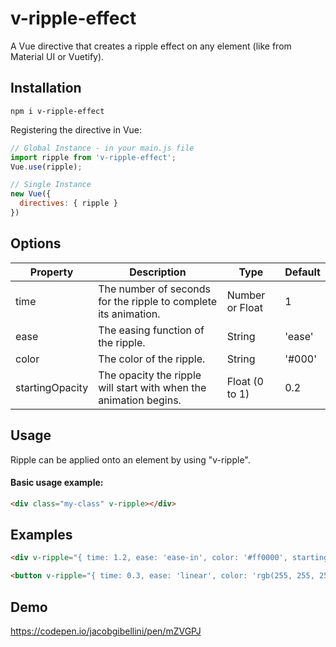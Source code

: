 # v-ripple-effect
A Vue directive that creates a ripple effect on any element (like from Material UI or Vuetify).

## Installation
```
npm i v-ripple-effect
```

Registering the directive in Vue:
```javascript
// Global Instance - in your main.js file
import ripple from 'v-ripple-effect';
Vue.use(ripple);

// Single Instance
new Vue({
  directives: { ripple }
})
```

## Options

|  Property |  Description | Type  | Default  |
|-----------|--------------|-------|----------|
| time  | The number of seconds for the ripple to complete its animation.  | Number or Float  | 1  |
|  ease |  The easing function of the ripple. | String  |  'ease' |
| color  |  The color of the ripple. | String  |  '#000' |
| startingOpacity  | The opacity the ripple will start with when the animation begins.  | Float (0 to 1)  |  0.2 |

## Usage
Ripple can be applied onto an element by using "v-ripple".

#### Basic usage example:

```html
<div class="my-class" v-ripple></div>
```

## Examples
```html
<div v-ripple="{ time: 1.2, ease: 'ease-in', color: '#ff0000', startingOpacity: 0.5 }"></div>
```

```html
<button v-ripple="{ time: 0.3, ease: 'linear', color: 'rgb(255, 255, 255)' }"></button>
```
## Demo
https://codepen.io/jacobgibellini/pen/mZVGPJ
